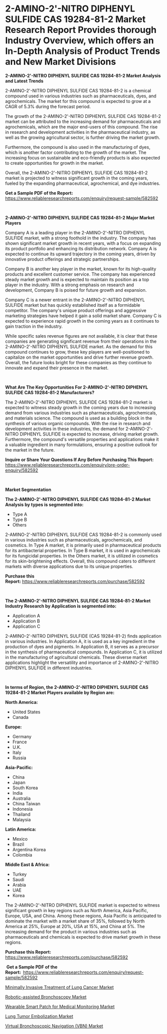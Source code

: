 <p><h1>2-AMINO-2'-NITRO DIPHENYL SULFIDE CAS 19284-81-2 Market Research Report Provides thorough Industry Overview, which offers an In-Depth Analysis of Product Trends and New Market Divisions</h1></p><p><strong>2-AMINO-2'-NITRO DIPHENYL SULFIDE CAS 19284-81-2 Market Analysis and Latest Trends</strong></p>
<p><p>2-AMINO-2'-NITRO DIPHENYL SULFIDE CAS 19284-81-2 is a chemical compound used in various industries such as pharmaceuticals, dyes, and agrochemicals. The market for this compound is expected to grow at a CAGR of 5.3% during the forecast period. </p><p>The growth of the 2-AMINO-2'-NITRO DIPHENYL SULFIDE CAS 19284-81-2 market can be attributed to the increasing demand for pharmaceuticals and agrochemicals, which are the major end-users of this compound. The rise in research and development activities in the pharmaceutical industry, as well as the growing agricultural sector, is further driving the market growth.</p><p>Furthermore, the compound is also used in the manufacturing of dyes, which is another factor contributing to the growth of the market. The increasing focus on sustainable and eco-friendly products is also expected to create opportunities for growth in the market.</p><p>Overall, the 2-AMINO-2'-NITRO DIPHENYL SULFIDE CAS 19284-81-2 market is projected to witness significant growth in the coming years, fueled by the expanding pharmaceutical, agrochemical, and dye industries.</p></p>
<p><strong>Get a Sample PDF of the Report:&nbsp;</strong> <a href="https://www.reliableresearchreports.com/enquiry/request-sample/582592">https://www.reliableresearchreports.com/enquiry/request-sample/582592</a></p>
<p>&nbsp;</p>
<p><strong>2-AMINO-2'-NITRO DIPHENYL SULFIDE CAS 19284-81-2 Major Market Players</strong></p>
<p><p>Company A is a leading player in the 2-AMINO-2'-NITRO DIPHENYL SULFIDE market, with a strong foothold in the industry. The company has shown significant market growth in recent years, with a focus on expanding its product portfolio and enhancing its distribution network. Company A is expected to continue its upward trajectory in the coming years, driven by innovative product offerings and strategic partnerships.</p><p>Company B is another key player in the market, known for its high-quality products and excellent customer service. The company has experienced steady market growth and is expected to maintain its position as a top player in the industry. With a strong emphasis on research and development, Company B is poised for future growth and expansion.</p><p>Company C is a newer entrant in the 2-AMINO-2'-NITRO DIPHENYL SULFIDE market but has quickly established itself as a formidable competitor. The company's unique product offerings and aggressive marketing strategies have helped it gain a solid market share. Company C is expected to experience rapid growth in the coming years as it continues to gain traction in the industry.</p><p>While specific sales revenue figures are not available, it is clear that these companies are generating significant revenue from their operations in the 2-AMINO-2'-NITRO DIPHENYL SULFIDE market. As the demand for this compound continues to grow, these key players are well-positioned to capitalize on the market opportunities and drive further revenue growth. Overall, the future looks bright for these companies as they continue to innovate and expand their presence in the market.</p></p>
<p>&nbsp;</p>
<p><strong>What Are The Key Opportunities For 2-AMINO-2'-NITRO DIPHENYL SULFIDE CAS 19284-81-2 Manufacturers?</strong></p>
<p><p>The 2-AMINO-2'-NITRO DIPHENYL SULFIDE CAS 19284-81-2 market is expected to witness steady growth in the coming years due to increasing demand from various industries such as pharmaceuticals, agrochemicals, and materials science. The compound is used as a building block in the synthesis of various organic compounds. With the rise in research and development activities in these industries, the demand for 2-AMINO-2'-NITRO DIPHENYL SULFIDE is expected to increase, driving market growth. Furthermore, the compound's versatile properties and applications make it a valuable ingredient in many formulations, ensuring a positive outlook for the market in the future.</p></p>
<p><strong>Inquire or Share Your Questions If Any Before Purchasing This Report:</strong> <a href="https://www.reliableresearchreports.com/enquiry/pre-order-enquiry/582592">https://www.reliableresearchreports.com/enquiry/pre-order-enquiry/582592</a></p>
<p>&nbsp;</p>
<p><strong>Market Segmentation</strong></p>
<p><strong>The 2-AMINO-2'-NITRO DIPHENYL SULFIDE CAS 19284-81-2 Market Analysis by types is segmented into:</strong></p>
<p><ul><li>Type A</li><li>Type B</li><li>Others</li></ul></p>
<p><p>2-AMINO-2'-NITRO DIPHENYL SULFIDE CAS 19284-81-2 is commonly used in various industries such as pharmaceuticals, agrochemicals, and cosmetics. In Type A market, it is primarily used in pharmaceutical products for its antibacterial properties. In Type B market, it is used in agrochemicals for its fungicidal properties. In the Others market, it is utilized in cosmetics for its skin-brightening effects. Overall, this compound caters to different markets with diverse applications due to its unique properties.</p></p>
<p><strong>Purchase this Report:&nbsp;</strong><a href="https://www.reliableresearchreports.com/purchase/582592">https://www.reliableresearchreports.com/purchase/582592</a></p>
<p>&nbsp;</p>
<p><strong>The 2-AMINO-2'-NITRO DIPHENYL SULFIDE CAS 19284-81-2 Market Industry Research by Application is segmented into:</strong></p>
<p><ul><li>Application A</li><li>Application B</li><li>Application C</li></ul></p>
<p><p>2-AMINO-2'-NITRO DIPHENYL SULFIDE (CAS 19284-81-2) finds application in various industries. In Application A, it is used as a key ingredient in the production of dyes and pigments. In Application B, it serves as a precursor in the synthesis of pharmaceutical compounds. In Application C, it is utilized in the manufacturing of agricultural chemicals. These diverse market applications highlight the versatility and importance of 2-AMINO-2'-NITRO DIPHENYL SULFIDE in different industries.</p></p>
<p>&nbsp;</p>
<p><strong>In terms of Region, the 2-AMINO-2'-NITRO DIPHENYL SULFIDE CAS 19284-81-2 Market Players available by Region are:</strong></p>
<p>
    <p> <strong> North America: </strong>
        <ul>
            <li>United States</li>
            <li>Canada</li>
        </ul>
        </p> 
    <p> <strong> Europe: </strong>
        <ul>
            <li>Germany</li>
            <li>France</li>
            <li>U.K.</li>
            <li>Italy</li>
            <li>Russia</li>
        </ul>
        </p> 
    <p> <strong> Asia-Pacific: </strong>
        <ul>
            <li>China</li>
            <li>Japan</li>
            <li>South Korea</li>
            <li>India</li>
            <li>Australia</li>
            <li>China Taiwan</li>
            <li>Indonesia</li>
            <li>Thailand</li>
            <li>Malaysia</li>
        </ul>
        </p> 
    <p> <strong> Latin America: </strong>
        <ul>
            <li>Mexico</li>
            <li>Brazil</li>
            <li>Argentina Korea</li>
            <li>Colombia</li>
        </ul>
        </p> 
    <p> <strong> Middle East & Africa: </strong>
        <ul>
            <li>Turkey</li>
            <li>Saudi</li>
            <li>Arabia</li>
            <li>UAE</li>
            <li>Korea</li>
        </ul>
    </p>
    </p>
<p><p>The 2-AMINO-2'-NITRO DIPHENYL SULFIDE market is expected to witness significant growth in key regions such as North America, Asia Pacific, Europe, USA, and China. Among these regions, Asia Pacific is anticipated to dominate the market with a market share of 35%, followed by North America at 25%, Europe at 20%, USA at 15%, and China at 5%. The increasing demand for the product in various industries such as pharmaceuticals and chemicals is expected to drive market growth in these regions.</p></p>
<p><strong>Purchase this Report: </strong><a href="https://www.reliableresearchreports.com/purchase/582592">https://www.reliableresearchreports.com/purchase/582592</a></p>
<p>&nbsp;<strong>Get a Sample PDF of the Report:&nbsp;&nbsp;</strong><a href="https://www.reliableresearchreports.com/enquiry/request-sample/582592">https://www.reliableresearchreports.com/enquiry/request-sample/582592</a></p>
<p><strong></strong></p>
<p><p><a href="https://medium.com/@juleshahn3456/analyzing-minimally-invasive-treatment-of-lung-cancer-market-global-industry-perspective-and-34457f10c852">Minimally Invasive Treatment of Lung Cancer Market</a></p><p><a href="https://medium.com/@floyziemann8756/robotic-assisted-bronchoscopy-market-comprehensive-assessment-by-type-application-and-geography-d583b7632835">Robotic-assisted Bronchoscopy Market</a></p><p><a href="https://medium.com/@juleshahn3456/wearable-smart-patch-for-medical-monitoring-market-outlook-industry-overview-and-forecast-2024-to-2738654660c5">Wearable Smart Patch for Medical Monitoring Market</a></p><p><a href="https://medium.com/@juleshahn3456/lung-tumor-embolization-market-trends-and-market-analysis-forecasted-for-period-2024-2031-cda57ea9c19c">Lung Tumor Embolization Market</a></p><p><a href="https://medium.com/@floyziemann8756/virtual-bronchoscopic-navigation-vbn-market-the-key-to-successful-business-strategy-forecast-8496190c61ce">Virtual Bronchoscopic Navigation (VBN) Market</a></p></p>